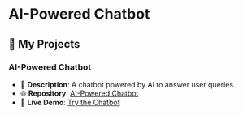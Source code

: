 # AI-Powered Chatbot
## 🌟 My Projects

### AI-Powered Chatbot
- 🧠 **Description**: A chatbot powered by AI to answer user queries.
- 🌐 **Repository**: [AI-Powered Chatbot](https://github.com/YounesKhalloufi/AI-Powered-Chatbot)
- 🚀 **Live Demo**: [Try the Chatbot](https://youneskhalloufi.github.io/AI-Powered-Chatbot/)
